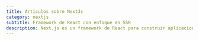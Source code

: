 ```yaml
---
title: Artículos sobre NextJs
category: nextjs
subtitle: Framework de React con enfoque en SSR
description: Next.js es un framework de React para construir aplicaciones web con experiencia del lado del servidor. Ofrece características para generar HTML previo al renderizado en el cliente, mejorando la velocidad de carga de la página y el SEO.
---
```

